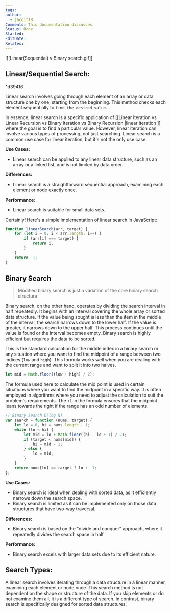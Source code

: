 ```yaml
---
tags: 
author:
  - jacgit18
Comments: This documentation discusses
Status: Done
Started: 
EditDate: 
Relates:
---
```

![[Linear(Sequential) v Binary search.gif]]

## Linear/Sequential Search:

^d39416

Linear search involves going through each element of an array or data structure one by one, starting from the beginning. This method checks each element sequentially to `find the desired value`.

In essence, linear search is a specific application of [[Linear Iteration vs Linear Recursion  vs Binary Iteration vs Binary Recursion |linear iteration ]]  where the goal is to find a particular value. However, linear iteration can involve various types of processing, not just searching. Linear search is a common use case for linear iteration, but it's not the only use case.

**Use Cases:**
- Linear search can be applied to any linear data structure, such as an array or a linked list, and is not limited by data order.

**Differences:**
- Linear search is a straightforward sequential approach, examining each element or node exactly once.

**Performance:**
- Linear search is suitable for small data sets.

Certainly! Here's a simple implementation of linear search in JavaScript:

```javascript
function linearSearch(arr, target) {
    for (let i = 0; i < arr.length; i++) {
        if (arr[i] === target) {
            return i; 
        }
    }
    return -1; 
}
```

## Binary Search
>Modified binary search is just a variation of the core binary search structure

Binary search, on the other hand, operates by dividing the search interval in half repeatedly. It begins with an interval covering the whole array or sorted data structure. If the value being sought is less than the item in the middle of the interval, the search narrows down to the lower half. If the value is greater, it narrows down to the upper half. This process continues until the value is found or the interval becomes empty. Binary search is highly efficient but requires the data to be sorted.

This is the standard calculation for the middle index in a binary search or any situation where you want to find the midpoint of a range between two indices (`low` and `high`). This formula works well when you are dealing with the current range and want to split it into two halves.

   ```javascript
   let mid = Math.floor((low + high) / 2);
   ```

 The formula used here to calculate the mid point is used in certain situations where you want to find the midpoint in a specific way. It is often employed in algorithms where you need to adjust the calculation to suit the problem's requirements. The `+1` in the formula ensures that the midpoint leans towards the right if the range has an odd number of elements.
 
```javascript
// Binary Search O(log N)
var search = function (nums, target) {
    let lo = 0, hi = nums.length - 1;
    while (lo < hi) {
        let mid = lo + Math.floor((hi - lo + 1) / 2);
        if (target < nums[mid]) {
            hi = mid - 1;
        } else {
            lo = mid;
        }
    }
    return nums[lo] == target ? lo : -1;
};
```

**Use Cases:**
- Binary search is ideal when dealing with sorted data, as it efficiently narrows down the search space.
- Binary search is limited as it can be implemented only on those data structures that have two-way traversal. 

**Differences:**
- Binary search is based on the "divide and conquer" approach, where it repeatedly divides the search space in half.

**Performance:**
- Binary search excels with larger data sets due to its efficient nature.

## Search Types:
A linear search involves iterating through a data structure in a linear manner, examining each element or node once. This search method is not dependent on the shape or structure of the data. If you skip elements or do not examine them all, it is a different type of search. In contrast, binary search is specifically designed for sorted data structures.



